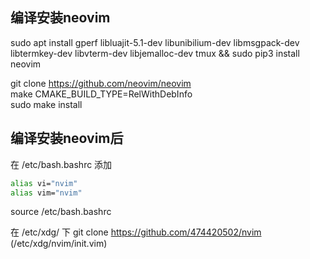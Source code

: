 编译安装neovim
---

sudo apt install gperf libluajit-5.1-dev libunibilium-dev libmsgpack-dev libtermkey-dev libvterm-dev libjemalloc-dev tmux && sudo pip3 install neovim

git clone https://github.com/neovim/neovim  
make CMAKE_BUILD_TYPE=RelWithDebInfo  
sudo make install  

编译安装neovim后
---

在 /etc/bash.bashrc 添加
```bash
alias vi="nvim"
alias vim="nvim"
```
source /etc/bash.bashrc

在 /etc/xdg/ 下 git clone https://github.com/474420502/nvim (/etc/xdg/nvim/init.vim)
